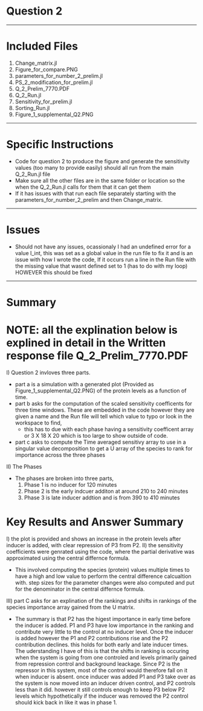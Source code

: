 # Question 2
------------------------
# Included Files 
1) Change_matrix.jl
2) Figure_for_compare.PNG
3) parameters_for_number_2_prelim.jl
4) PS_2_modification_for_prelim.jl
5) Q_2_Prelim_7770.PDF
6) Q_2_Run.jl
7) Sensitivity_for_prelim.jl
8) Sorting_Run.jl
9) Figure_1_supplemental_Q2.PNG
-----------------------
# Specific Instructions
- Code for question 2 to produce the figure and generate the sensitivity values (too many to provide easily) should all run from the main Q_2_Run.jl file 
- Make sure all the other files are in the same folder or location so the when the Q_2_Run.jl calls for them that it can get them 
- If it has issues with that run each file separately starting with the parameters_for_number_2_prelim and then Change_matrix.
-----------------------
# Issues
- Should not have any issues, ocassionaly I had an undefined error for a value I_int, this was set as a global value in the run file to fix it and is an issue with how I wrote the code, If it occurs run a line in the Run file with the missing value that wasnt defined set to 1 (has to do with my loop) HOWEVER this should be fixed 
-----------------------
# Summary 
# NOTE: all the explination below is explined in detail in the Written response file Q_2_Prelim_7770.PDF

I) Question 2 invloves three parts. 
  - part a is a simulation with a generated plot (Provided as Figure_1_supplemental_Q2.PNG) of the protein levels as a function of time.
  - part b asks for the computation of the scaled sensitivity coefficents for three time windows. These are embedded in the code however they are given a name and the Run file will tell which value to typo or look in the workspace to find,
    - this has to due with each phase having a sensitivity coefficent array or 3 X 18 X 20 which is too large to show outside of code.
  - part c asks to compute the Time averaged sensitivy array to use in a singular value decomposition to get a U array of the species to rank for importance across the three phases
  
II) The Phases
  - The phases are broken into three parts,
    1) Phase 1 is no inducer for 120 minutes
    2) Phase 2 is the early indcuer additon at around 210 to 240 minutes
    3) Phase 3 is late inducer addtion and is from 390 to 410 minutes
    
# Key Results and Answer Summary
I) the plot is provided and shows an increase in the protein levels after inducer is added, with clear repression of P3 from P2.
II) the sensitivity coefficients were genrated using the code, where the partial derivative was approximated using the central differnce formula. 
  - This involved computing the species (protein) values multiple times to have a high and low value to perform the central difference calcualtion with. step sizes for the parameter changes were also computed and put for the denominator in the central differnce formula.

III) part C asks for an explination of the rankings and shifts in rankings of the species importance array gained from the U matrix.
  - The summary is that P2 has the higest importance in early time before the inducer is added. P1 and P3 have low importance in the ranking and contribute very little to the control at no inducer level. Once the inducer is added however the P1 and P2 contributions rise and the P2 contribution declines. this holds for both early and late inducer times. The uderstanding I have of this is that the shifts in ranking is occuring when the system is going from one controled and levels primarily gained from repression control and background leackage. Since P2 is the repressor in this system, most of the control would therefore fall on it when inducer is absent. once inducer was added P1 and P3 take over as the system is now moved into an inducer driven control, and P2 controls less than it did. however it still controls enough to keep P3 below P2 levels which hypothetically if the inducer was removed the P2 control should kick back in like it was in phase 1.
